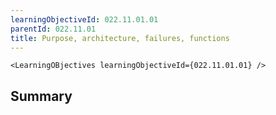 ```yaml
---
learningObjectiveId: 022.11.01.01
parentId: 022.11.01
title: Purpose, architecture, failures, functions
---
```


```tsx eval
<LearningOBjectives learningObjectiveId={022.11.01.01} />
```

## Summary
